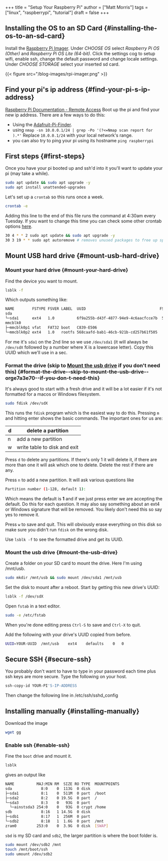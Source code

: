 +++
title = "Setup Your Raspberry Pi"
author = ["Matt Morris"]
tags = ["linux", "raspberrypi", "tutorial"]
draft = false
+++

## Installing the OS to an SD Card {#installing-the-os-to-an-sd-card}

Install the [Raspberry Pi Imager](https://www.raspberrypi.com/software/). Under _CHOOSE OS_ select _Raspberry Pi OS (Other)_ and _Raspberry Pi OS Lite (64-bit)_. Click the settings cog to setup wifi, enable ssh, change the default password and change locale settings. Under _CHOOSE STORAGE_ select your inserted sd card.

{{< figure src="/blog-images/rpi-imager.png" >}}


## Find your pi's ip address {#find-your-pi-s-ip-address}

[Raspberry Pi Documentation - Remote Access](https://www.raspberrypi.com/documentation/computers/remote-access.html#ip-address)
Boot up the pi and find your new ip address. There are a few ways to do this:

-   Using the [Adafruit-Pi-Finder](https://github.com/adafruit/Adafruit-Pi-Finder/).
-   using `nmap -sn 10.0.0.1/24 | grep -Po '(?<=Nmap scan report for ).*'`
    Replace `10.0.0.1/24` with your local network's range.
-   you can also try to ping your pi using its hostname `ping raspberrypi`


## First steps {#first-steps}

Once you have your pi booted up and ssh'd into it you'll want to update your pi (may take a while).

```bash
sudo apt update && sudo apt upgrade -y
sudo apt install unattended-upgrades
```

Let's set up a `crontab` so this runs once a week.

```bash
crontab -e
```

Adding this line to the end of this file runs the command at 4:30am every Tuesday. If you want to change this time you can check some other crontab options [here](https://crontab.guru/).

```bash
30 4 * * 2 sudo apt update && sudo apt upgrade -y
30 3 19 * * sudo apt autoremove # removes unused packages to free up space on the 19th of each month
```


## Mount USB hard drive {#mount-usb-hard-drive}


### Mount your hard drive {#mount-your-hard-drive}

Find the device you want to mount.

```bash
lsblk -f
```

Which outputs something like:

```bash
NAME        FSTYPE FSVER LABEL  UUID                                 FSAVAIL FSUSE% MOUNTPOINT
sda
└─sda1      ext4   1.0          6f9a255b-d43f-4877-94e9-4c6aacfcce7b  559.1G    80%
mmcblk0
├─mmcblk0p1 vfat   FAT32 boot   C839-E506                               203M    19% /boot
└─mmcblk0p2 ext4   1.0   rootfs 568caafd-bab1-46cb-921b-cd257b61f505     10G    26% /
```

For me it's `sda1`  on the 2nd line so we use `/dev/sda1` (it will always be `/dev/sdX` followed by a number where X is a lowercase letter). Copy this UUID which we'll use in a sec.


### Format the drive (skip to [Mount the usb drive](#mount-the-usb-drive) if you don't need this) {#format-the-drive--skip-to-mount-the-usb-drive--orge7a3e70--if-you-don-t-need-this}

It's always good to start with a fresh drive and it will be a lot easier if it's not formatted for a macos or Windows filesystem.

```bash
sudo fdisk /dev/sdX
```

This runs the `fdisk` program which is the easiest way to do this. Pressing `m` and hitting enter shows the basic commands. The important ones for us are:

| d | delete a partition           |
|---|------------------------------|
| n | add a new partition          |
| w | write table to disk and exit |

Press `d` to delete any partitions. If there's only 1 it will delete it, if there are more than one it will ask which one to delete. Delete the rest if there are any.

Press `n` to add a new partition. It will ask various questions like

```bash
Partition number (1-128, default 1):
```

Which means the default is **1** and if we just press enter we are accepting the default. Do this for each question. It may also say something about an ext4 or Windows signature that will be removed. You likely don't need this so say yes to remove it.

Press `w` to save and quit. This will obviously erase everything on this disk so make sure you didn't run `fdisk` on the wrong disk.

Use `lsblk -f` to see the formatted drive and get its UUID.


### Mount the usb drive {#mount-the-usb-drive}

Create a folder on your SD card to mount the drive. Here I'm using /mnt/usb.

```bash
sudo mkdir /mnt/usb && sudo mount /dev/sda1 /mnt/usb
```

Set the disk to mount after a reboot. Start by getting this new drive's UUID:

```bash
lsblk -f /dev/sdX
```

Open `fstab` in a text editor.

```bash
sudo -e /etc/fstab
```

When you're done editing press `Ctrl-S` to save and `Ctrl-X` to quit.

Add the following with your drive's UUID copied from before.

```bash
UUID=YOUR-UUID	/mnt/usb	ext4	defaults	0	0
```


## Secure SSH {#secure-ssh}

You probably don't want to have to type in your password each time plus ssh keys are more secure. Type the following on your host.

```bash
ssh-copy-id YOUR-PI'S-IP-ADDRESS
```

Then change the following line in /etc/ssh/sshd_config


## Installing manually {#installing-manually}

Download the image

```bash
wget gg
```


### Enable ssh {#enable-ssh}

Fine the `boot` drive and mount it.

```bash
lsblk
```

gives an output like

```bash
NAME          MAJ:MIN RM  SIZE RO TYPE  MOUNTPOINTS
sda             8:0    0  113G  0 disk
├─sda1          8:1    0  511M  0 part  /boot
├─sda2          8:2    0 19.5G  0 part  /
└─sda3          8:3    0   93G  0 part
  └─ainstsda3 254:0    0   93G  0 crypt /home
sdb             8:16   1 14.5G  0 disk
├─sdb1          8:17   1  256M  0 part
└─sdb2          8:18   1  1.6G  0 part  /mnt
zram0         253:0    0  3.9G  0 disk  [SWAP]
```

`sbd` is my SD card and `sdb2`, the larger partition is where the boot folder is.

```bash
sudo mount /dev/sdb2 /mnt
touch /mnt/boot/ssh
sudo umount /dev/sdb2
```
